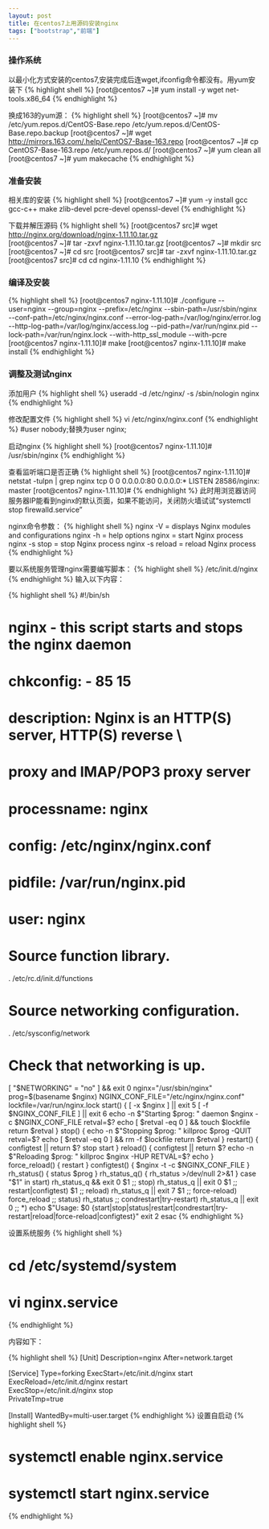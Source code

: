 ```yaml
---
layout: post
title: 在centos7上用源码安装nginx
tags: ["bootstrap","前端"]
---
```



### 操作系统

以最小化方式安装的centos7,安装完成后连wget,ifconfig命令都没有。用yum安装下
{% highlight shell %}
[root@centos7 ~]# yum install -y wget net-tools.x86_64
{% endhighlight %}

换成163的yum源：
{% highlight shell %}
[root@centos7 ~]# mv /etc/yum.repos.d/CentOS-Base.repo /etc/yum.repos.d/CentOS-Base.repo.backup
[root@centos7 ~]# wget http://mirrors.163.com/.help/CentOS7-Base-163.repo
[root@centos7 ~]# cp CentOS7-Base-163.repo /etc/yum.repos.d/
[root@centos7 ~]# yum clean all
[root@centos7 ~]# yum makecache
{% endhighlight %}

### 准备安装
相关库的安装
{% highlight shell %}
[root@centos7 ~]# yum -y install gcc gcc-c++ make zlib-devel pcre-devel openssl-devel
{% endhighlight %}

下载并解压源码
{% highlight shell %}
[root@centos7 src]#  wget http://nginx.org/download/nginx-1.11.10.tar.gz  
[root@centos7 ~]# tar -zxvf nginx-1.11.10.tar.gz 
[root@centos7 ~]# mkdir src
[root@centos7 ~]# cd src
[root@centos7 src]# tar -zxvf nginx-1.11.10.tar.gz 
[root@centos7 src]# cd  cd nginx-1.11.10
{% endhighlight %}

### 编译及安装

{% highlight shell %}
[root@centos7 nginx-1.11.10]#  ./configure --user=nginx --group=nginx --prefix=/etc/nginx --sbin-path=/usr/sbin/nginx --conf-path=/etc/nginx/nginx.conf --error-log-path=/var/log/nginx/error.log --http-log-path=/var/log/nginx/access.log --pid-path=/var/run/nginx.pid --lock-path=/var/run/nginx.lock --with-http_ssl_module --with-pcre
[root@centos7 nginx-1.11.10]# make
[root@centos7 nginx-1.11.10]# make install
{% endhighlight %}


### 调整及测试nginx

添加用户
{% highlight shell %}
 useradd -d /etc/nginx/ -s /sbin/nologin nginx
{% endhighlight %}

修改配置文件
{% highlight shell %}
vi /etc/nginx/nginx.conf
{% endhighlight %}
#user  nobody;替换为user nginx;

启动nginx
{% highlight shell %}
[root@centos7 nginx-1.11.10]# /usr/sbin/nginx
{% endhighlight %}

查看监听端口是否正确
{% highlight shell %}
[root@centos7 nginx-1.11.10]# netstat -tulpn | grep nginx
tcp        0      0 0.0.0.0:80              0.0.0.0:*               LISTEN      28586/nginx: master 
[root@centos7 nginx-1.11.10]# 
{% endhighlight %}
此时用浏览器访问服务器IP能看到nginx的默认页面，如果不能访问，关闭防火墙试试“systemctl stop firewalld.service”

nginx命令参数：
{% highlight shell %}
nginx -V = displays Nginx modules and configurations
nginx -h = help options
nginx = start Nginx process
nginx -s stop = stop Nginx process
nginx -s reload = reload Nginx process
{% endhighlight %}

要以系统服务管理nginx需要编写脚本：
{% highlight shell %}
/etc/init.d/nginx
{% endhighlight %}
输入以下内容：

{% highlight shell %}
#!/bin/sh
#
# nginx - this script starts and stops the nginx daemon
#
# chkconfig:   - 85 15
# description:  Nginx is an HTTP(S) server, HTTP(S) reverse \
#               proxy and IMAP/POP3 proxy server
# processname: nginx
# config:      /etc/nginx/nginx.conf
# pidfile:     /var/run/nginx.pid
# user:        nginx
# Source function library.
. /etc/rc.d/init.d/functions
# Source networking configuration.
. /etc/sysconfig/network
# Check that networking is up.
[ "$NETWORKING" = "no" ] && exit 0
nginx="/usr/sbin/nginx"
prog=$(basename $nginx)
NGINX_CONF_FILE="/etc/nginx/nginx.conf"
lockfile=/var/run/nginx.lock
start() {
[ -x $nginx ] || exit 5
[ -f $NGINX_CONF_FILE ] || exit 6
echo -n $"Starting $prog: "
daemon $nginx -c $NGINX_CONF_FILE
retval=$?
echo
[ $retval -eq 0 ] && touch $lockfile
return $retval
}
stop() {
echo -n $"Stopping $prog: "
killproc $prog -QUIT
retval=$?
echo
[ $retval -eq 0 ] && rm -f $lockfile
return $retval
}
restart() {
configtest || return $?
stop
start
}
reload() {
configtest || return $?
echo -n $"Reloading $prog: "
killproc $nginx -HUP
RETVAL=$?
echo
}
force_reload() {
restart
}
configtest() {
$nginx -t -c $NGINX_CONF_FILE
}
rh_status() {
status $prog
}
rh_status_q() {
rh_status >/dev/null 2>&1
}
case "$1" in
start)
rh_status_q && exit 0
$1
;;
stop)
rh_status_q || exit 0
$1
;;
restart|configtest)
$1
;;
reload)
rh_status_q || exit 7
$1
;;
force-reload)
force_reload
;;
status)
rh_status
;;
condrestart|try-restart)
rh_status_q || exit 0
;;
*)
echo $"Usage: $0 {start|stop|status|restart|condrestart|try-restart|reload|force-reload|configtest}"
exit 2
esac
{% endhighlight %}

设置系统服务
{% highlight shell %}
# cd /etc/systemd/system
# vi nginx.service
{% endhighlight %}

内容如下：

{% highlight shell %}
[Unit]
Description=nginx 
After=network.target 
  
[Service] 
Type=forking 
ExecStart=/etc/init.d/nginx start        
ExecReload=/etc/init.d/nginx restart        
ExecStop=/etc/init.d/nginx  stop        
PrivateTmp=true 
  
[Install] 
WantedBy=multi-user.target
{% endhighlight %}
设置自启动
{% highlight shell %}
# systemctl enable nginx.service
# systemctl start nginx.service
{% endhighlight %}
